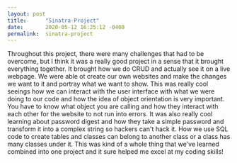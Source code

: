 ```yaml
---
layout: post
title:      "Sinatra-Project"
date:       2020-05-12 16:25:12 -0400
permalink:  sinatra-project
---
```



Throughout this project, there were many challenges that had to be overcome, but I think it was a really good project in a sense that it brought everything together. It brought how we do CRUD and actually see it on a live webpage. We were able ot create our own websites and make the changes we want to it and portray what we want to show. This was really cool seeings how we can interact with the user interface with what we were doing to our code and how the idea of object orientation is very important. You have to know what object you are calling and how they interact with each other for the website to not run into errors. It was also really cool learning about password digest and how they take a simple password and transform it into a complex string so hackers can't hack it. How we use SQL code to create tables and classes can belong to another class or a class has many classes under it. This was kind of a whole thing that we've learned combined into one project and it sure helped me excel at my coding skills!
